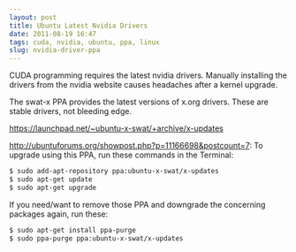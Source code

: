 ```yaml
---
layout: post
title: Ubuntu Latest Nvidia Drivers
date: 2011-08-19 16:47
tags: cuda, nvidia, ubuntu, ppa, linux
slug: nvidia-driver-ppa
---
```


CUDA programming requires the latest nvidia drivers. Manually installing the drivers from the nvidia website causes headaches after a kernel upgrade.

The swat-x PPA provides the latest versions of x.org drivers. These are stable drivers, not bleeding edge.

https://launchpad.net/~ubuntu-x-swat/+archive/x-updates

http://ubuntuforums.org/showpost.php?p=11166698&postcount=7:
To upgrade using this PPA, run these commands in the Terminal:

```bash
$ sudo add-apt-repository ppa:ubuntu-x-swat/x-updates
$ sudo apt-get update
$ sudo apt-get upgrade
```

If you need/want to remove those PPA and downgrade the concerning packages again, run these:

```bash
$ sudo apt-get install ppa-purge
$ sudo ppa-purge ppa:ubuntu-x-swat/x-updates
```